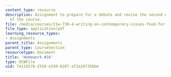 ```yaml
---
content_type: resource
description: Assignment to prepare for a debate and revise the second essay assignment
  of the course.
file: /media/courses/21w-730-4-writing-on-contemporary-issues-food-for-thought-writing-and-reading-about-the-cultures-of-food-fall-2008/7a1165762556e3300287af2a267356be_hw_16.pdf
file_type: application/pdf
learning_resource_types:
- Assignments
parent_title: Assignments
parent_type: CourseSection
resourcetype: Document
title: 'Homework #16'
type: OCWFile
uid: 7a116576-2556-e330-0287-af2a267356be
---
```

